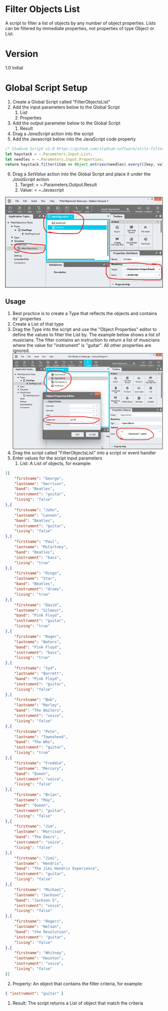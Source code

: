 # Filter Objects List

A script to filter a list of objects by any number of object properties. Lists can be filtered by immediate properties, not properties of type Object or List. 

# Version 

1.0 Initial

# Global Script Setup
1. Create a Global Script called "FilterObjectsList"
2. Add the input parameters below to the Global Script
   1. List
   2. Properties
3. Add the output parameter below to the Global Script
   1. Result
4. Drag a *JavaScript* action into the script
5. Add the Javascript below into the JavaScript code property
```javascript
/* Stadium Script v1.0 https://github.com/stadium-software/utils-filter-objects-list */
let haystack = ~.Parameters.Input.List;
let needles = ~.Parameters.Input.Properties;
return haystack.filter(item => Object.entries(needles).every(([key, value]) => !value || item[key] === value));
```
6. Drag a *SetValue* action into the Global Script and place it under the *JavaScript* action
   1. Target: = ~.Parameters.Output.Result
   2. Value: = ~.Javascript

![global script setup](images/global-script-setup.png)

## Usage
1. Best practice is to create a Type that reflects the objects and contains its' properties
2. Create a List of that type
3. Drag the Type into the script and use the "Object Properties" editor to define the values to filter the List by. The example below shows a list of musicians. The filter contains an instruction to return a list of musicians where the value for "instrument" is "guitar". All other properties are ignored. 
![example setup](images/example-setup.png)
4. Drag the script called "FilterObjectsList" into a script or event handler
5. Enter values for the script input parameters
   1. List: A List of objects, for example:
```json
[{
	"firstname": "George",
	"lastname": "Harrison",
	"band": "Beatles",
	"instrument": "guitar",
	"living": "false"
},{
	"firstname": "John",
	"lastname": "Lennon",
	"band": "Beatles",
	"instrument": "guitar",
	"living": "false"
},{
	"firstname": "Paul",
	"lastname": "McCartney",
	"band": "Beatles",
	"instrument": "bass",
	"living": "true"
},{
	"firstname": "Ringo",
	"lastname": "Star",
	"band": "Beatles",
	"instrument": "drums",
	"living": "true"
},{
	"firstname": "David",
	"lastname": "Gilmour",
	"band": "Pink Floyd",
	"instrument": "guitar",
	"living": "true"
},{
	"firstname": "Roger",
	"lastname": "Waters",
	"band": "Pink Floyd",
	"instrument": "bass",
	"living": "true"
},{
	"firstname": "Syd",
	"lastname": "Barrett",
	"band": "Pink Floyd",
	"instrument": "guitar",
	"living": "false"
},{
	"firstname": "Bob",
	"lastname": "Marley",
	"band": "The Wailers",
	"instrument": "voice",
	"living": "false"
},{
	"firstname": "Pete",
	"lastname": "Townshend",
	"band": "The Who",
	"instrument": "guitar",
	"living": "true"
},{
	"firstname": "Freddie",
	"lastname": "Mercury",
	"band": "Queen",
	"instrument": "voice",
	"living": "false"
},{
	"firstname": "Brian",
	"lastname": "May",
	"band": "Queen",
	"instrument": "guitar",
	"living": "false"
},{
	"firstname": "Jim",
	"lastname": "Morrison",
	"band": "The Doors",
	"instrument": "voice",
	"living": "false"
},{
	"firstname": "Jimi",
	"lastname": "Hendrix",
	"band": "The Jimi Hendrix Experience",
	"instrument": "guitar",
	"living": "false"
},{
	"firstname": "Michael",
	"lastname": "Jackson",
	"band": "Jackson 5",
	"instrument": "voice",
	"living": "false"
},{
	"firstname": "Rogers",
	"lastname": "Nelson",
	"band": "the Revolution",
	"instrument": "guitar",
	"living": "false"
},{
	"firstname": "Whitney",
	"lastname": "Houston",
	"instrument": "voice",
	"living": "false"
}]
```
   2. Property: An object that contains the filter criteria, for example:
```json
{ "instrument": "guitar" }
```
1. Result: The script returns a List of object that match the criteria 